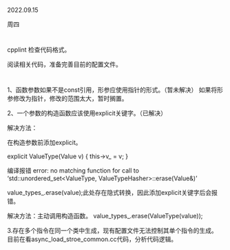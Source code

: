 2022.09.15

周四

#
cpplint 检查代码格式。

阅读相关代码，准备完善目前的配置文件。

# 

1、函数参数如果不是const引用，形参应使用指针的形式。（暂未解决）
如果将形参修改为指针，修改的范围太大，暂时搁置。

2、一个参数的构造函数应该使用explicit关键字。（已解决）

解决方法：

在构造参数前添加explicit。

explicit ValueType(Value v) { this->v_ = v; }

编译报错 error: no matching function for call to ‘std::unordered_set<ValueType, ValueTypeHasher>::erase(Value&)’

value_types_.erase(value);此处存在隐式转换，因此添加explicit关键字后会报错。

解决方法：主动调用构造函数。
value_types_.erase(ValueType(value));

3.存在多个指令在同一个类中生成，现有配置文件无法控制其单个指令的生成。
目前在看async_load_stroe_common.cc代码，分析代码逻辑。